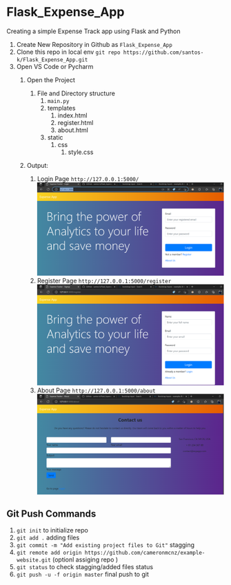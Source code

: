 # Flask_Expense_App
Creating a simple Expense Track app using Flask and Python

1. Create New Repository in Github as `Flask_Expense_App`
2. Clone this repo in local env `git repo https://github.com/santos-k/Flask_Expense_App.git`
3. Open VS Code or Pycharm
    1. Open the Project
       1. File and Directory structure
          1. `main.py`
          2. templates
             1. index.html
             2. register.html
             3. about.html
          3. static 
             1. css
                1. style.css
                    
    2. Output: 
       1. Login Page `http://127.0.0.1:5000/` ![img.png](img.png)
       2. Register Page `http://127.0.0.1:5000/register` ![img_1.png](img_1.png)
       3. About Page `http://127.0.0.1:5000/about` ![img_2.png](img_2.png)
          
          
          
                    
            
## Git Push Commands
1. `git init` to initialize repo
2. `git add .` adding files 
3. `git commit -m "Add existing project files to Git"` stagging 
4. `git remote add origin https://github.com/cameronmcnz/example-website.git` (optionl assiging repo )
5. `git status` to check stagging/added files status
6. `git push -u -f origin master` final push to git
